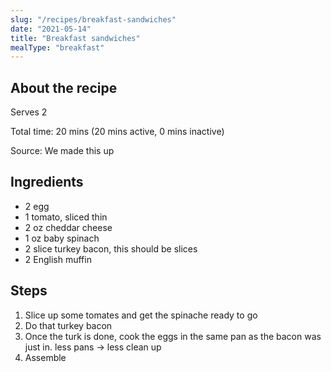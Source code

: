```yaml
---
slug: "/recipes/breakfast-sandwiches"
date: "2021-05-14"
title: "Breakfast sandwiches"
mealType: "breakfast"
---
```


## About the recipe

Serves 2

Total time: 20 mins (20 mins active, 0 mins inactive)

Source: We made this up

## Ingredients

- 2 egg
- 1 tomato, sliced thin
- 2 oz cheddar cheese
- 1 oz baby spinach
- 2 slice turkey bacon, this should be slices
- 2 English muffin

## Steps

1. Slice up some tomates and get the spinache ready to go
2. Do that turkey bacon
3. Once the turk is done, cook the eggs in the same pan as the bacon was just in. less pans -> less clean up
4. Assemble
